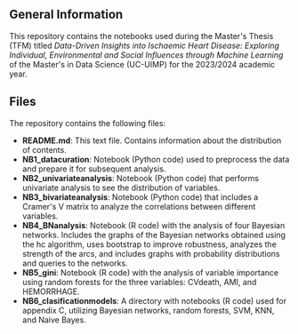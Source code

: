 ## General Information

This repository contains the notebooks used during the Master's Thesis (TFM) titled *Data-Driven Insights into Ischaemic Heart Disease: Exploring Individual, Environmental and Social Influences through Machine Learning* of the Master's in Data Science (UC-UIMP) for the 2023/2024 academic year.

## Files
The repository contains the following files:

- **README.md**: This text file. Contains information about the distribution of contents.
- **NB1_datacuration**: Notebook (Python code) used to preprocess the data and prepare it for subsequent analysis.
- **NB2_univariateanalysis**: Notebook (Python code) that performs univariate analysis to see the distribution of variables.
- **NB3_bivariateanalysis**: Notebook (Python code) that includes a Cramer's V matrix to analyze the correlations between different variables.
- **NB4_BNanalysis**: Notebook (R code) with the analysis of four Bayesian networks. Includes the graphs of the Bayesian networks obtained using the hc algorithm, uses bootstrap to improve robustness, analyzes the strength of the arcs, and includes graphs with probability distributions and queries to the networks.
- **NB5_gini**: Notebook (R code) with the analysis of variable importance using random forests for the three variables: CVdeath, AMI, and HEMORRHAGE.
- **NB6_clasificationmodels**: A directory with notebooks (R code) used for appendix C, utilizing Bayesian networks, random forests, SVM, KNN, and Naive Bayes.
